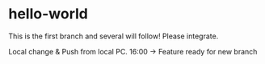 # hello-world

This is the first branch and several will follow! Please integrate.

Local change & Push from local PC. 16:00 -> Feature ready for new branch
